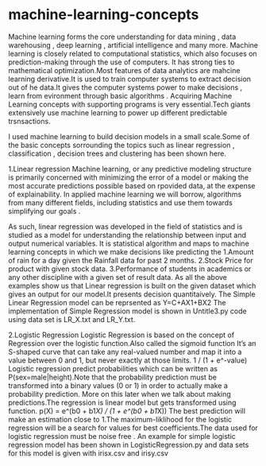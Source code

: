 # machine-learning-concepts
Machine learning forms the core understanding for data mining , data warehousing , deep learning , artificial intelligence and many more. Machine learning is closely related to computational statistics, which also focuses on prediction-making through the use of computers. It has strong ties to mathematical optimization.Most features of data analytics are mahcine learning derivative.It is used to train computer systems to extract decision out of he data.It gives the computer systems power to make decisions , learn from evironment through basic algorithms . Acquiring Machine Learning concepts with supporting programs is very essential.Tech giants extensively use machine learning to power up different predictable trsnsactions.

I used machine learning to build decision models in a small scale.Some of the basic concepts sorrounding the topics such as linear regression , classification , decision trees  and clustering has been shown here.

1.Linear regression 
Machine learning, or any predictive modeling structure is primarily concerned with minimizing the error of a model or making the most accurate predictions possible based on rpovided data, at the expense of explainability. In applied machine learning we will borrow, algorithms from many different fields, including statistics and use them towards simplifying our goals .

As such, linear regression was developed in the field of statistics and is studied as a model for understanding the relationship between input and output numerical variables. It is statistical algorithm and maps to machine learning concepts in which we make decisions like predicting the
              1.Amount of rain for a day given the Rainfall data for past 2 months.
              2.Stock Price for product with given stock data.
              3.Performance of students in academics or any other discipline with a given set of result data.
As all the above examples show us that Linear regression is built on the given dataset which gives an output for our model.It presents decision quantitaively.
The Simple Linear Regression model can be reprsented as Y=C+AX1+BX2
The implementation of Simple Regression model is shown in Untitle3.py code using data set is LR_X.txt and LR_Y.txt.

2.Logistic Regression
Logistic Regression is based on the concept of Regression over the logistic function.Also called the sigmoid function It’s an S-shaped curve that can take any real-valued number and map it into a value between 0 and 1, but never exactly at those limits.
                                                   1 / (1 + e^-value)
 Logistic regression predict probabilities which can be written as P(sex=male|height).Note that the probability prediction must be transformed into a binary values (0 or 1) in order to actually make a probability prediction. More on this later when we talk about making predictions.The regression is linear model but gets transformed using function. 
                                             p(X) = e^(b0 + b1*X) / (1 + e^(b0 + b1*X))
The best prediction will make an estimation close to 1.The maximum-liklihood for the logistic regression will be a search for values for best coefficients.The data used for logistic regression must be noise free .
An example for simple logistic regression model has been shown in LogisticRegression.py and data sets for this model is given with irisx.csv and irisy.csv
